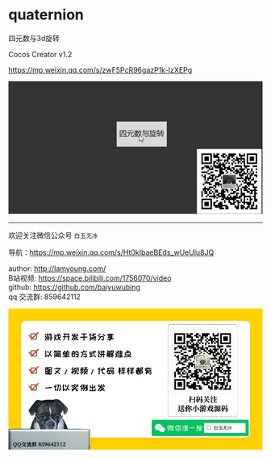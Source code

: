 # quaternion

四元数与3d旋转

Cocos Creator v1.2

https://mp.weixin.qq.com/s/zwF5PcR96gazP1k-IzXEPg

![](./img/quaternion.gif)



---


欢迎关注微信公众号 `白玉无冰`  

导航：https://mp.weixin.qq.com/s/Ht0kIbaeBEds_wUeUlu8JQ


author: http://lamyoung.com/  
B站视频: https://space.bilibili.com/1756070/video  
github: https://github.com/baiyuwubing  
qq 交流群: 859642112  


![](./../img/about.jpg)  